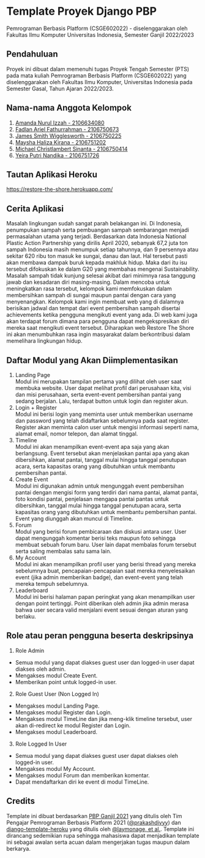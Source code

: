 # Template Proyek Django PBP
Pemrograman Berbasis Platform (CSGE602022) - diselenggarakan oleh Fakultas Ilmu Komputer Universitas Indonesia, Semester Ganjil 2022/2023


## Pendahuluan
Proyek ini dibuat dalam memenuhi tugas Proyek Tengah Semester (PTS) pada mata kuliah Pemrograman Berbasis Platform (CSGE602022) yang diselenggarakan oleh Fakultas Ilmu Komputer, Universitas Indonesia pada Semester Gasal, Tahun Ajaran 2022/2023.

## Nama-nama Anggota Kelompok
1. [Amanda Nurul Izzah - 2106634080](https://github.com/amrul-hzz)
2. [Fadlan Ariel Fathurrahman - 2106750673](https://github.com/fadlanariel)
3. [James Smith Wigglesworth - 2106750225](https://github.com/jamessmith404)
4. [Maysha Haliza Kirana - 2106751202](https://github.com/mayshahaliza)
5. [Michael Christlambert Sinanta - 2106750414](https://github.com/michaelsinanta)
6. [Yeira Putri Nandika - 2106751726](https://github.com/yeiraputri)

## Tautan Aplikasi Heroku
https://restore-the-shore.herokuapp.com/

## Cerita Aplikasi
Masalah lingkungan sudah sangat parah belakangan ini. Di Indonesia, penumpukan sampah serta pembuangan sampah sembarangan menjadi permasalahan utama yang terjadi. Berdasarkan data Indonesia National Plastic Action Partnership yang dirilis April 2020, sebanyak 67,2 juta ton sampah Indonesia masih menumpuk setiap tahunnya, dan 9 persennya atau sekitar 620 ribu ton masuk ke sungai, danau dan laut. Hal tersebut pasti akan membawa dampak buruk kepada makhluk hidup. Maka dari itu isu tersebut difokuskan ke dalam G20 yang membahas mengenai Sustainability.<br>
Masalah sampah tidak kunjung selesai akibat dari minimnya rasa tanggung jawab dan kesadaran diri masing-masing. Dalam mencoba untuk meningkatkan rasa tersebut, kelompok kami memfokuskan dalam membersihkan sampah di sungai maupun pantai dengan cara yang menyenangkan. Kelompok kami ingin membuat web yang di dalamnya berisikan jadwal dan tempat dari event pembersihan sampah disertai achievements ketika pengguna mengikuti event yang ada. Di web kami juga akan terdapat forum dimana para pengguna dapat mengekspresikan diri mereka saat mengikuti event tersebut. Diharapkan web Restore The Shore ini akan menumbuhkan rasa ingin masyarakat dalam berkontribusi dalam memelihara lingkungan hidup.

## Daftar Modul yang Akan Diimplementasikan
1. Landing Page\
Modul ini merupakan tampilan pertama yang dilihat oleh user saat membuka website. User dapat melihat profil dari perusahaan kita, visi dan misi perusahaan, serta event-event pembersihan pantai yang sedang berjalan. Lalu, terdapat button untuk login dan register akun.
2. Login + Register\
Modul ini berisi login yang meminta user untuk memberikan username dan password yang telah didaftarkan sebelumnya pada saat register. Register akan meminta calon user untuk mengisi informasi seperti nama, alamat email, nomor telepon, dan alamat tinggal.
3. Timeline\
Modul ini akan menampilkan event-event apa saja yang akan berlangsung. Event tersebut akan menjelaskan pantai apa yang akan dibersihkan, alamat pantai, tanggal mulai hingga tanggal penutupan acara, serta kapasitas orang yang dibutuhkan untuk membantu pembersihan pantai.
4. Create Event\
Modul ini digunakan admin untuk mengunggah event pembersihan pantai dengan mengisi form yang terdiri dari nama pantai, alamat pantai, foto kondisi pantai, penjelasan mengapa pantai pantas untuk dibersihkan, tanggal mulai hingga tanggal penutupan acara, serta kapasitas orang yang dibutuhkan untuk membantu pembersihan pantai. Event yang diunggah akan muncul di Timeline.
5. Forum\
Modul yang berisi forum pembicaraan dan diskusi antara user. User dapat mengunggah komentar berisi teks maupun foto sehingga membuat sebuah forum baru. User lain dapat membalas forum tersebut serta saling membalas satu sama lain. 
6. My Account\
Modul ini akan menampilkan profil user yang berisi thread yang mereka sebelumnya buat, pencapaian-pencapaian saat mereka menyelesaikan event (jika admin memberikan badge), dan event-event yang telah mereka tempuh sebelumnya.
7. Leaderboard\
Modul ini berisi halaman papan peringkat yang akan menampilkan user dengan point tertinggi. Point diberikan oleh admin jika admin merasa bahwa user secara valid menjalani event sesuai dengan aturan yang berlaku. 

## Role atau peran pengguna beserta deskripsinya
1. Role Admin
- Semua modul yang dapat diakses guest user dan logged-in user dapat diakses oleh admin.
- Mengakses modul Create Event.
- Memberikan point untuk logged-in user.
2. Role Guest User (Non Logged In)
- Mengakses modul Landing Page.
- Mengakses modul Register dan Login.
- Mengakses modul TimeLine dan jika meng-klik timeline tersebut, user akan di-redirect ke modul Register dan Login.
- Mengakses modul Leaderboard.
3. Role Logged In User
- Semua modul yang dapat diakses guest user dapat diakses oleh logged-in user.
- Mengakses modul My Account.
- Mengakses modul Forum dan memberikan komentar.
- Dapat mendaftarkan diri ke event di modul TimeLine.

## Credits

Template ini dibuat berdasarkan [PBP Ganjil 2021](https://gitlab.com/PBP-2021/pbp-lab) yang ditulis oleh Tim Pengajar Pemrograman Berbasis Platform 2021 ([@prakashdivyy](https://gitlab.com/prakashdivyy)) dan [django-template-heroku](https://github.com/laymonage/django-template-heroku) yang ditulis oleh [@laymonage, et al.](https://github.com/laymonage). Template ini dirancang sedemikian rupa sehingga mahasiswa dapat menjadikan template ini sebagai awalan serta acuan dalam mengerjakan tugas maupun dalam berkarya.

